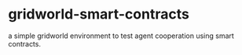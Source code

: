 # gridworld-smart-contracts
a simple gridworld environment to test agent cooperation using smart contracts.
